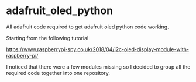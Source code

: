 # adafruit_oled_python
All adafruit code required to get adafruit oled python code working.

Starting from the following tutorial

https://www.raspberrypi-spy.co.uk/2018/04/i2c-oled-display-module-with-raspberry-pi/

I noticed that there were a few modules missing so I decided to group all the required code together into one repository.
